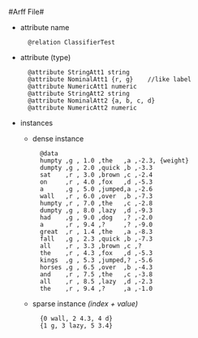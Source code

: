 #Arff File#


 
+ attribute name

 		@relation ClassifierTest


+ attribute (type)

		@attribute StringAtt1 string
		@attribute NominalAtt1 {r, g}    //like label
		@attribute NumericAtt1 numeric
		@attribute StringAtt2 string
		@attribute NominalAtt2 {a, b, c, d}
		@attribute NumericAtt2 numeric

+ instances

	+ dense instance

			@data
			humpty ,g , 1.0 ,the   ,a ,-2.3, {weight}
			dumpty ,g , 2.0 ,quick ,b ,-3.3
			sat    ,r , 3.0 ,brown ,c ,-2.4
			on     ,r , 4.0 ,fox   ,d ,-5.3
			a      ,g , 5.0 ,jumped,a ,-2.6
			wall   ,r , 6.0 ,over  ,b ,-7.3
			humpty ,r , 7.0 ,the   ,c ,-2.8
			dumpty ,g , 8.0 ,lazy  ,d ,-9.3
			had    ,g , 9.0 ,dog   ,? ,-2.0
			a      ,r , 9.4 ,?     ,? ,-9.0
			great  ,r , 1.4 ,the   ,a ,-8.3
			fall   ,g , 2.3 ,quick ,b ,-7.3
			all    ,r , 3.3 ,brown ,c ,?
			the    ,r , 4.3 ,fox   ,d ,-5.3
			kings  ,g , 5.3 ,jumped,? ,-5.6
			horses ,g , 6.5 ,over  ,b ,-4.3
			and    ,r , 7.5 ,the   ,c ,-3.8
			all    ,r , 8.5 ,lazy  ,d ,-2.3
			the    ,r , 9.4 ,?     ,a ,-1.0

	+ sparse instance  *(index + value)*


			{0 wall, 2 4.3, 4 d}
			{1 g, 3 lazy, 5 3.4}

